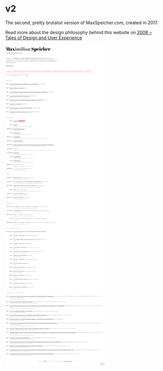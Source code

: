 # v2

The second, pretty brutalist version of MaxSpeicher.com, created in 2017.

Read more about the design philosophy behind this website on [2008 ‒ Tales of Design and User Experience](https://2008.maxspeicher.com/2017/12/02/the-design-philosophy-behind-my-new-website/)

![Screenshot of V2 of my personal website](screencapture-maxspeicher-v2-2020-10-02-14_26_04.png)
